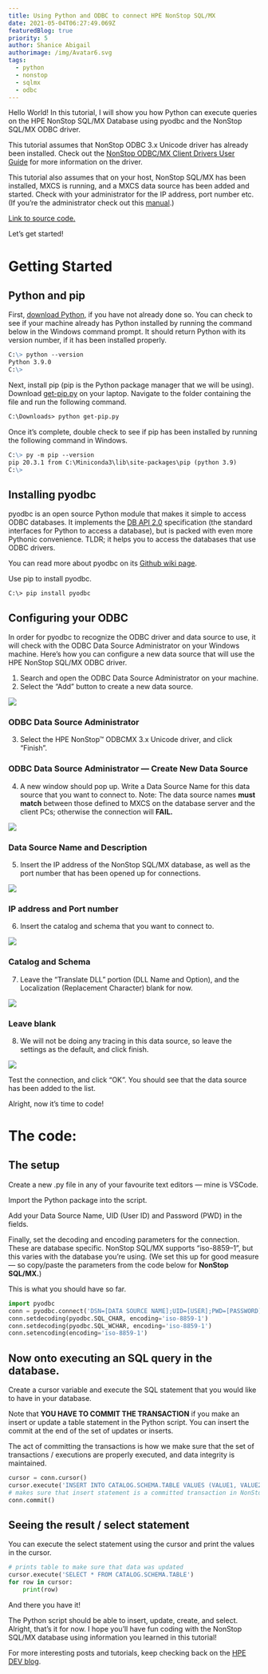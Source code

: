 ```yaml
---
title: Using Python and ODBC to connect HPE NonStop SQL/MX
date: 2021-05-04T06:27:49.069Z
featuredBlog: true
priority: 5
author: Shanice Abigail
authorimage: /img/Avatar6.svg
tags:
  - python
  - nonstop
  - sqlmx
  - odbc
---
```

Hello World! In this tutorial, I will show you how Python can execute queries on the HPE NonStop SQL/MX Database using pyodbc and the NonStop SQL/MX ODBC driver.

This tutorial assumes that NonStop ODBC 3.x Unicode driver has already been installed. Check out the [NonStop ODBC/MX Client Drivers User Guide](https://support.hpe.com/hpesc/public/docDisplay?docId=a00045523en_us&docLocale=en_US) for more information on the driver.

This tutorial also assumes that on your host, NonStop SQL/MX has been installed, MXCS is running, and a MXCS data source has been added and started. Check with your administrator for the IP address, port number etc. (If you’re the administrator check out this [manual](https://support.hpe.com/hpesc/public/docDisplay?docLocale=en_US&docId=emr_na-a00090054en_us).)

[Link to source code.](https://github.com/shaniceabigail/python-odbc-nonstop-sqlmx) [](https://github.com/shaniceabigail/python-odbc-nonstop-sqlmx)

Let’s get started!

# Getting Started

## Python and pip

First, [download Python,](https://www.python.org/downloads/) if you have not already done so. You can check to see if your machine already has Python installed by running the command below in the Windows command prompt. It should return Python with its version number, if it has been installed properly.

```markdown
C:\> python --version
Python 3.9.0
C:\>
```

Next, install pip (pip is the Python package manager that we will be using). Download [get-pip.py](https://bootstrap.pypa.io/get-pip.py) on your laptop. Navigate to the folder containing the file and run the following command.

```markdown
C:\Downloads> python get-pip.py
```

Once it’s complete, double check to see if pip has been installed by running the following command in Windows.

```markdown
C:\> py -m pip --version
pip 20.3.1 from C:\Miniconda3\lib\site-packages\pip (python 3.9)
C:\> 
```

## Installing pyodbc

pyodbc is an open source Python module that makes it simple to access ODBC databases. It implements the [DB API 2.0](https://www.python.org/dev/peps/pep-0249) specification (the standard interfaces for Python to access a database), but is packed with even more Pythonic convenience. TLDR; it helps you to access the databases that use ODBC drivers.

You can read more about pyodbc on its [Github wiki page](https://github.com/mkleehammer/pyodbc/wiki).

Use pip to install pyodbc.

```
C:\> pip install pyodbc
```

## Configuring your ODBC

In order for pyodbc to recognize the ODBC driver and data source to use, it will check with the ODBC Data Source Administrator on your Windows machine. Here’s how you can configure a new data source that will use the HPE NonStop SQL/MX ODBC driver.

1. Search and open the ODBC Data Source Administrator on your machine.
2. Select the “Add” button to create a new data source.

![](https://miro.medium.com/max/594/1*PWpQ3yfwfB08ITElY9IHRQ.png)

### ODBC Data Source Administrator

3. Select the HPE NonStop™  ODBCMX 3.x Unicode driver, and click “Finish”.

### ODBC Data Source Administrator — Create New Data Source

4. A new window should pop up. Write a Data Source Name for this data source that you want to connect to. Note: The data source names **must match** between those defined to MXCS on the database server and the client PCs; otherwise the connection will **FAIL.**

![](https://miro.medium.com/max/563/1*n48eArrYZ1moeC432v2gZg.png)

### Data Source Name and Description

5. Insert the IP address of the NonStop SQL/MX database, as well as the port number that has been opened up for connections.

![](https://miro.medium.com/max/564/1*4FWFtcvDezDej8zjf90jhg.png)

### IP address and Port number

6. Insert the catalog and schema that you want to connect to.

![](https://miro.medium.com/max/564/1*EPl5NDJsUHZJd6PI-U4eRA.png)

### Catalog and Schema

7. Leave the “Translate DLL” portion (DLL Name and Option), and the Localization (Replacement Character) blank for now.

![](https://miro.medium.com/max/564/1*7BZPU6fI38qaTcXR6IrIag.png)

### Leave blank

8. We will not be doing any tracing in this data source, so leave the settings as the default, and click finish.

![](https://miro.medium.com/max/564/1*DtYFoVsOh4fTpAHwG1n01w.png)

Test the connection, and click “OK”. You should see that the data source has been added to the list.

Alright, now it’s time to code!

# The code:

## The setup

Create a new .py file in any of your favourite text editors — mine is VSCode.

Import the Python package into the script.

Add your Data Source Name, UID (User ID) and Password (PWD) in the fields.

Finally, set the decoding and encoding parameters for the connection. These are database specific. NonStop SQL/MX supports “iso-8859–1”, but this varies with the database you’re using. (We set this up for good measure — so copy/paste the parameters from the code below for **NonStop SQL/MX.**)

This is what you should have so far.

```python
import pyodbc 
conn = pyodbc.connect('DSN=[DATA SOURCE NAME];UID=[USER];PWD=[PASSWORD]') 
conn.setdecoding(pyodbc.SQL_CHAR, encoding='iso-8859-1')
conn.setdecoding(pyodbc.SQL_WCHAR, encoding='iso-8859-1')
conn.setencoding(encoding='iso-8859-1') 
```

## Now onto executing an SQL query in the database.

Create a cursor variable and execute the SQL statement that you would like to have in your database.

Note that **YOU HAVE TO COMMIT THE TRANSACTION** if you make an insert or update a table statement in the Python script. You can insert the commit at the end of the set of updates or inserts.

The act of committing the transactions is how we make sure that the set of transactions / executions are properly executed, and data integrity is maintained.

```python
cursor = conn.cursor()
cursor.execute('INSERT INTO CATALOG.SCHEMA.TABLE VALUES (VALUE1, VALUE2)')
# makes sure that insert statement is a committed transaction in NonStop SQL/MX database
conn.commit() 
```

## Seeing the result / select statement

You can execute the select statement using the cursor and print the values in the cursor.

```python
# prints table to make sure that data was updated
cursor.execute('SELECT * FROM CATALOG.SCHEMA.TABLE')
for row in cursor:    
    print(row)
```

And there you have it!

The Python script should be able to insert, update, create, and select. Alright, that’s it for now. I hope you’ll have fun coding with the NonStop SQL/MX database using information you learned in this tutorial!

For more interesting posts and tutorials, keep checking back on the [HPE DEV blog](https://developer.hpe.com/blog).